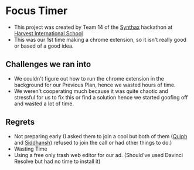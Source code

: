 # Focus Timer
- This project was created by Team 14 of the [Synthax](https://synthax.tech) hackathon at [Harvest International School](https://harvestinternationalschool.in)
- This was our 1st time making a chrome extension, so it isn't really good or based of a good idea.

## Challenges we ran into
- We couldn't figure out how to run the chrome extension in the background for our Previous Plan, hence we wasted hours of time.
- We weren't cooperating much because it was quite chaotic and stressful for us to fix this or find a solution hence we started goofing off and wasted a lot of time.

## Regrets
- Not preparing early (I asked them to join a cool but both of them ([Quiph](https://github.com/quiphster) and [Siddhansh](https://github.com/siddhansh123)) refused to join the call or had other things to do.)
- Wasting Time
- Using a free only trash web editor for our ad. (Should've used Davinci Resolve but had no time to install it)
